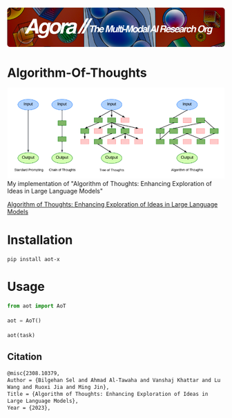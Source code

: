 [![Multi-Modality](agorabanner.png)](https://discord.gg/qUtxnK2NMf)

# Algorithm-Of-Thoughts
![AOT BANNER](aot.png)
My implementation of "Algorithm of Thoughts: Enhancing Exploration of Ideas in Large Language Models"

[Algorithm of Thoughts: Enhancing Exploration of Ideas in Large Language Models](https://arxiv.org/abs/2308.10379)

# Installation
`pip install aot-x`


# Usage
```python
from aot import AoT

aot = AoT()

aot(task)
```


## Citation
```
@misc{2308.10379,
Author = {Bilgehan Sel and Ahmad Al-Tawaha and Vanshaj Khattar and Lu Wang and Ruoxi Jia and Ming Jin},
Title = {Algorithm of Thoughts: Enhancing Exploration of Ideas in Large Language Models},
Year = {2023},
```